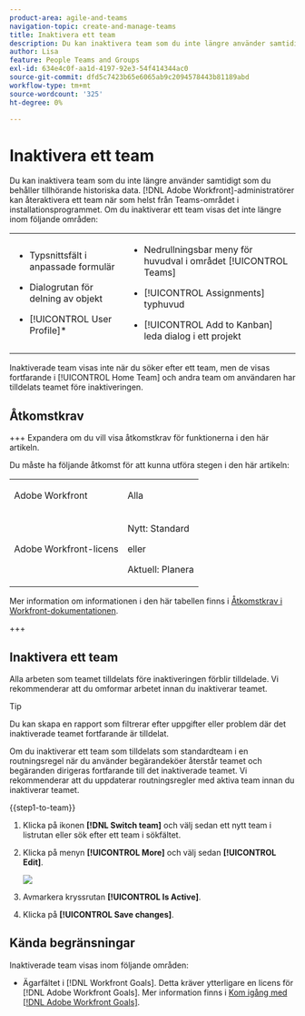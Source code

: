```yaml
---
product-area: agile-and-teams
navigation-topic: create-and-manage-teams
title: Inaktivera ett team
description: Du kan inaktivera team som du inte längre använder samtidigt som du behåller tillhörande historiska data. Adobe Workfront-administratörer kan återaktivera ett team när som helst från Teams-området i Setup.
author: Lisa
feature: People Teams and Groups
exl-id: 634e4c0f-aa1d-4197-92e3-54f414344ac0
source-git-commit: dfd5c7423b65e6065ab9c2094578443b81189abd
workflow-type: tm+mt
source-wordcount: '325'
ht-degree: 0%

---
```


# Inaktivera ett team

Du kan inaktivera team som du inte längre använder samtidigt som du behåller tillhörande historiska data. [!DNL Adobe Workfront]-administratörer kan återaktivera ett team när som helst från Teams-området i installationsprogrammet. Om du inaktiverar ett team visas det inte längre inom följande områden:

<table style="table-layout:auto"> 
 <col> 
 <col> 
 <tbody> 
  <tr> 
   <td> 
    <ul> 
     <li> <p>Typsnittsfält i anpassade formulär</p> </li> 
    </ul> 
    <ul> 
     <li> <p>Dialogrutan för delning av objekt</p> </li> 
     <li> <p>[!UICONTROL User Profile]*</p> </li> 
    </ul> </td> 
   <td> 
    <ul> 
     <li> <p>Nedrullningsbar meny för huvudval i området [!UICONTROL Teams]</p> </li> 
     <li> <p>[!UICONTROL Assignments] typhuvud</p> </li> 
     <li> <p>[!UICONTROL Add to Kanban] leda dialog i ett projekt</p> </li> 
    </ul> </td> 
  </tr> 
 </tbody> 
</table>

Inaktiverade team visas inte när du söker efter ett team, men de visas fortfarande i [!UICONTROL Home Team] och andra team om användaren har tilldelats teamet före inaktiveringen.

## Åtkomstkrav

+++ Expandera om du vill visa åtkomstkrav för funktionerna i den här artikeln.

Du måste ha följande åtkomst för att kunna utföra stegen i den här artikeln:

<table style="table-layout:auto"> 
 <col> 
 <col> 
 <tbody> 
  <tr data-mc-conditions=""> 
   <td role="rowheader"> <p>Adobe Workfront</p> </td> 
   <td>Alla</td> 
  </tr> 
  <tr> 
   <td role="rowheader">Adobe Workfront-licens</td> 
   <td>
   <p>Nytt: Standard</p>
   <p>eller</p>
   <p>Aktuell: Planera</p></td>
  </tr> 
 </tbody> 
</table>

Mer information om informationen i den här tabellen finns i [Åtkomstkrav i Workfront-dokumentationen](/help/quicksilver/administration-and-setup/add-users/access-levels-and-object-permissions/access-level-requirements-in-documentation.md).

+++

## Inaktivera ett team

Alla arbeten som teamet tilldelats före inaktiveringen förblir tilldelade. Vi rekommenderar att du omformar arbetet innan du inaktiverar teamet.

>[!TIP]
>
>Du kan skapa en rapport som filtrerar efter uppgifter eller problem där det inaktiverade teamet fortfarande är tilldelat.

Om du inaktiverar ett team som tilldelats som standardteam i en routningsregel när du använder begärandeköer återstår teamet och begäranden dirigeras fortfarande till det inaktiverade teamet. Vi rekommenderar att du uppdaterar routningsregler med aktiva team innan du inaktiverar teamet.

{{step1-to-team}}

1. Klicka på ikonen **[!DNL Switch team]** och välj sedan ett nytt team i listrutan eller sök efter ett team i sökfältet.
1. Klicka på menyn **[!UICONTROL More]** och välj sedan **[!UICONTROL Edit]**.

   ![](assets/edit-team-settings-350x205.png)

1. Avmarkera kryssrutan **[!UICONTROL Is Active]**.
1. Klicka på **[!UICONTROL Save changes]**.

## Kända begränsningar

Inaktiverade team visas inom följande områden:

* Ägarfältet i [!DNL Workfront Goals]. Detta kräver ytterligare en licens för [!DNL Adobe Workfront Goals]. Mer information finns i [Kom igång med [!DNL Adobe Workfront Goals]](../../workfront-goals/goal-management/getting-started-with-wf-goals.md).
